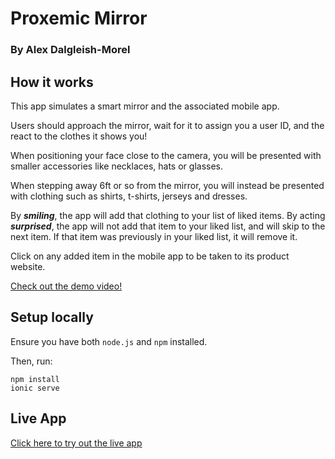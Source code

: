 # Proxemic Mirror
### By Alex Dalgleish-Morel

## How it works

This app simulates a smart mirror and the associated mobile app.

Users should approach the mirror, wait for it to assign you a user ID, and the react to the clothes it shows you!

When positioning your face close to the camera, you will be presented with smaller accessories like necklaces, hats or glasses.

When stepping away 6ft or so from the mirror, you will instead be presented with clothing such as shirts, t-shirts, jerseys and dresses.

By ***smiling***, the app will add that clothing to your list of liked items. By acting ***surprised***, the app will not add that item to your liked list, and will skip to the next item. If that item was previously in your liked list, it will remove it.

Click on any added item in the mobile app to be taken to its product website.

[Check out the demo video!](https://www.youtube.com/watch?v=ax2v70w0zj8)

## Setup locally

Ensure you have both `node.js` and `npm` installed.

Then, run:

```
npm install
ionic serve
```

## Live App

[Click here to try out the live app](https://alexdalgleishmorel.github.io/581-project3)
